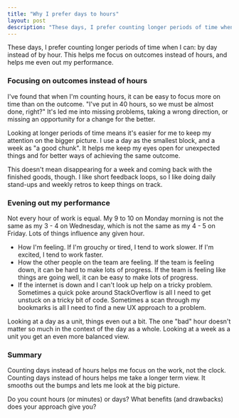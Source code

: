 ```yaml
---
title: "Why I prefer days to hours"
layout: post
description: "These days, I prefer counting longer periods of time when I can: by day instead of by hour."
---
```


These days, I prefer counting longer periods of time when I can: by day instead of by hour. This helps me focus on outcomes instead of hours, and helps me even out my performance.

### Focusing on outcomes instead of hours

I've found that when I'm counting hours, it can be easy to focus more on time than on the outcome. "I've put in 40 hours, so we must be almost done, right?" It's led me into missing problems, taking a wrong direction, or missing an opportunity for a change for the better.

Looking at longer periods of time means it's easier for me to keep my attention on the bigger picture. I use a day as the smallest block, and a week as "a good chunk". It helps me keep my eyes open for unexpected things and for better ways of achieving the same outcome.

This doesn't mean disappearing for a week and coming back with the finished goods, though. I like short feedback loops, so I like doing daily stand-ups and weekly retros to keep things on track.

### Evening out my performance

Not every hour of work is equal. My 9 to 10 on Monday morning is not the same as my 3 - 4 on Wednesday, which is not the same as my 4 - 5 on Friday. Lots of things influence any given hour.

- How I'm feeling. If I'm grouchy or tired, I tend to work slower. If I'm excited, I tend to work faster.
- How the other people on the team are feeling. If the team is feeling down, it can be hard to make lots of progress. If the team is feeling like things are going well, it can be easy to make lots of progress.
- If the internet is down and I can't look up help on a tricky problem. Sometimes a quick poke around StackOverflow is all I need to get unstuck on a tricky bit of code. Sometimes a scan through my bookmarks is all I need to find a new UX approach to a problem.

Looking at a day as a unit, things even out a bit. The one "bad" hour doesn't matter so much in the context of the day as a whole. Looking at a week as a unit you get an even more balanced view.

### Summary

Counting days instead of hours helps me focus on the work, not the clock. Counting days instead of hours helps me take a longer term view. It smooths out the bumps and lets me look at the big picture.

Do you count hours (or minutes) or days? What benefits (and drawbacks) does your approach give you?